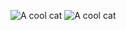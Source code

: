 ![A cool cat](https://i.pinimg.com/originals/04/69/08/046908b13fa5d754a2df3ee7e27b4889.gif)
![A cool cat]([https://i.pinimg.com/originals/c8/4f/b7/c84fb740471d58ba9597ace28969d490.gif](https://i.pinimg.com/originals/9f/0a/84/9f0a84c8bd80809383fcbc84f7cef424.gif))
